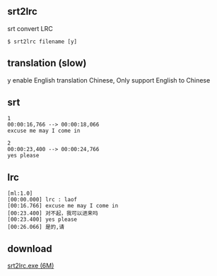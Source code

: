 ## srt2lrc

srt convert LRC

```
$ srt2lrc filename [y]
```
## translation (slow)
y enable English translation Chinese, Only support English to Chinese


## srt
```
1
00:00:16,766 --> 00:00:18,066
excuse me may I come in

2
00:00:23,400 --> 00:00:24,766
yes please
```

## lrc
```
[ml:1.0]
[00:00.000] lrc : laof
[00:16.766] excuse me may I come in
[00:23.400] 对不起，我可以进来吗
[00:23.400] yes please
[00:26.066] 是的,请
```

## download

[srt2lrc.exe (6M)](https://raw.githubusercontent.com/laof/srt2lrc/main/srt2lrc.exe)